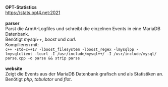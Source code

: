 **OPT-Statistics**\
https://stats.opt4.net:2021
\
\
**parser**\
Parst die ArmA-Logfiles und schreibt die einzelnen Events in eine MariaDB Datenbank.\
Benötigt *mysql++*, *boost* und *curl*.\
Kompilieren mit:\
`c++ -std=c++17 -lboost_filesystem -lboost_regex -lmysqlpp -lmysqlclient -lcurl -I /usr/include/mysql++/ -I /usr/include/mysql/ parse.cpp -o parse && strip parse`\
\
**website**\
Zeigt die Events aus der MariaDB Datenbank grafisch und als Statistiken an.\
Benötigt *php*, *tabulator* und *flot*.
